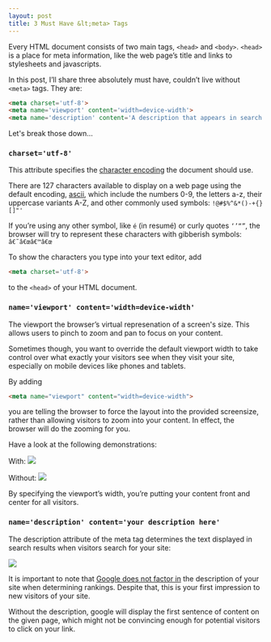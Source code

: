 ```yaml
---
layout: post
title: 3 Must Have &lt;meta> Tags
---
```


Every HTML document consists of two main tags, `<head>` and `<body>`. `<head>`
is a place for meta information, like the web page’s title and links to stylesheets
and javascripts.

In this post, I’ll share three absolutely must have, couldn’t live without `<meta>`
tags. They are:

```html
<meta charset='utf-8'>
<meta name='viewport' content='width=device-width'>
<meta name='description' content='A description that appears in search results'>
```

Let's break those down...


### `charset='utf-8'`

This attribute specifies the [character encoding](https://en.wikipedia.org/wiki/Character_encodings_in_HTML#Specifying_the_document.27s_character_encoding) the document should use.

There are 127 characters available to display on a web page using the default encoding,
[ascii](http://www.ascii-code.com/), which include the numbers 0-9, the letters
a-z, their uppercase variants A-Z, and other commonly used symbols: `!@#$%^&*()-+{}[]"'`

If you’re using any other symbol, like `é` (in resumé) or curly quotes `‘’“”`, the
browser will try to represent these characters with gibberish symbols: `â€˜â€œâ€™â€œ`

To show the characters you type into your text editor, add

```html
<meta charset='utf-8'>
```

to the `<head>` of your HTML document.


### `name='viewport' content='width=device-width'`

The viewport the browser’s virtual represenation of a screen's size. This allows users
to pinch to zoom and pan to focus on your content. 

Sometimes though, you want to override the default viewport width to take control
over what exactly your visitors see when they visit your site, especially on mobile
devices like phones and tablets.

By adding 

```html
<meta name="viewport" content="width=device-width">
```

you are telling the browser to force the layout into the provided screensize, rather
than allowing visitors to zoom into your content. In effect, the browser will
do the zooming for you.

Have a look at the following demonstrations:

With: ![](https://dl.dropbox.com/s/irquh1zzzfiz3fd/Screenshot%202016-11-01%2018.20.02.png?dl=0)

Without: ![](https://dl.dropbox.com/s/bj4h3s7nl1dlhgh/Screenshot%202016-11-01%2018.20.32.png?dl=0)

By specifying the viewport’s width, you’re putting your content front and center
for all visitors.

### `name='description' content='your description here'`

The description attribute of the meta tag determines the text displayed in search
results when visitors search for your site:

![](https://dl.dropbox.com/s/nbv43yomfdwx4vh/Screenshot%202016-11-05%2009.23.47.png?dl=0)

It is important to note that [Google does not factor in](https://webmasters.googleblog.com/2009/09/google-does-not-use-keywords-meta-tag.html)
the description of your site when determining rankings. Despite that, this is
your first impression to new visitors of your site.

Without the description, google will display the first sentence of content on the
given page, which might not be convincing enough for potential visitors to click
on your link.
